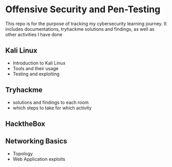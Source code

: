 # Offensive Security and Pen-Testing
This repo is for the purpose of tracking my cybersecurity learning journey. It includes documentations, tryhackme solutions and findings, as well as other activities I have done

## Kali Linux
- Introduction to Kali Linux
- Tools and their usage
- Testing and exploiting

## Tryhackme
- solutions and findings to each room
- which steps to take for which activity

## HacktheBox

## Networking Basics
- Topology
- Web Application exploits
